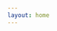 ```yaml
---
layout: home
---
```


<script setup>
import home from './components/Layout.vue'
</script>

<home />
